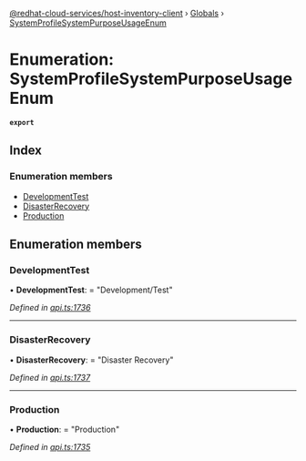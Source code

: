 [@redhat-cloud-services/host-inventory-client](../README.md) › [Globals](../globals.md) › [SystemProfileSystemPurposeUsageEnum](systemprofilesystempurposeusageenum.md)

# Enumeration: SystemProfileSystemPurposeUsageEnum

**`export`** 

## Index

### Enumeration members

* [DevelopmentTest](systemprofilesystempurposeusageenum.md#developmenttest)
* [DisasterRecovery](systemprofilesystempurposeusageenum.md#disasterrecovery)
* [Production](systemprofilesystempurposeusageenum.md#production)

## Enumeration members

###  DevelopmentTest

• **DevelopmentTest**: = "Development/Test"

*Defined in [api.ts:1736](https://github.com/RedHatInsights/javascript-clients/blob/master/packages/host-inventory/api.ts#L1736)*

___

###  DisasterRecovery

• **DisasterRecovery**: = "Disaster Recovery"

*Defined in [api.ts:1737](https://github.com/RedHatInsights/javascript-clients/blob/master/packages/host-inventory/api.ts#L1737)*

___

###  Production

• **Production**: = "Production"

*Defined in [api.ts:1735](https://github.com/RedHatInsights/javascript-clients/blob/master/packages/host-inventory/api.ts#L1735)*
